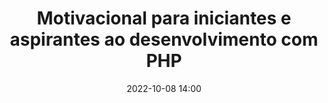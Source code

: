 ---
title: 'Motivacional para iniciantes e aspirantes ao desenvolvimento com PHP'
type: palestra
speakers:
  - Emerson da Silva Martins
speakersPictures: []
picture: assets/images/schedule/emerson-da-silva-martins.jpg
linkedin: https://www.linkedin.com/in/emerson-martins-87b231114
twitter: 
instagram: 
date: '2022-10-08 14:00'
rooms:
  - 1
---